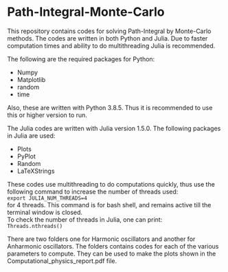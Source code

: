 # Path-Integral-Monte-Carlo
This repository contains codes for solving Path-Integral by Monte-Carlo methods. The codes are written in both Python and Julia. Due to faster computation times and ability to do multithreading Julia is recommended. 

The following are the required packages for Python:
* Numpy
* Matplotlib
* random
* time

Also, these are written with Python 3.8.5. Thus it is recommended to use this or higher version to run.

The Julia codes are written with Julia version 1.5.0. The following packages in Julia are used:
* Plots
* PyPlot
* Random
* LaTeXStrings

These codes use multithreading to do computations quickly, thus use the following command to increase the number of threads used:  
`export JULIA_NUM_THREADS=4`  
for 4 threads. This command is for bash shell, and remains active till the terminal window is closed.  
To check the number of threads in Julia, one can print:  
`Threads.nthreads()`  

There are two folders one for Harmonic oscillators and another for Anharmonic oscillators. The folders contains codes for each of the various parameters to compute.
They can be used to make the plots shown in the Computational_physics_report.pdf file.


